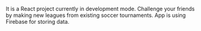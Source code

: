 It is a React project currently in development mode.
Challenge your friends by making new leagues from existing soccer tournaments.
App is using Firebase for storing data. 
